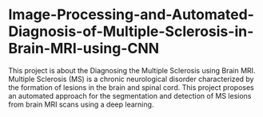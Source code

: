 # Image-Processing-and-Automated-Diagnosis-of-Multiple-Sclerosis-in-Brain-MRI-using-CNN
This project is about the Diagnosing the Multiple Sclerosis using Brain MRI. Multiple Sclerosis (MS) is a chronic neurological disorder characterized by the formation of lesions in the brain and spinal cord. This project proposes an automated approach for the segmentation and detection of MS lesions from brain MRI scans using a deep learning.
